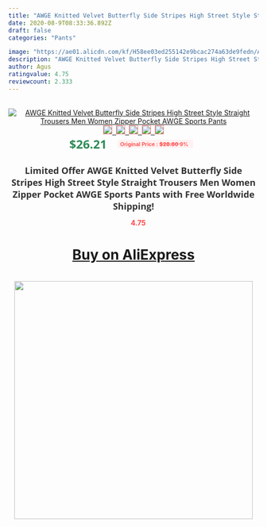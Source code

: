 ```yaml
---
title: "AWGE Knitted Velvet Butterfly Side Stripes High Street Style Straight Trousers Men Women Zipper Pocket AWGE Sports Pants"
date: 2020-08-9T08:33:36.892Z
draft: false
categories: "Pants"

image: "https://ae01.alicdn.com/kf/H58ee03ed255142e9bcac274a63de9fedn/AWGE-Knitted-Velvet-Butterfly-Side-Stripes-High-Street-Style-Straight-Trousers-Men-Women-Zipper-Pocket-AWGE.jpg"
description: "AWGE Knitted Velvet Butterfly Side Stripes High Street Style Straight Trousers Men Women Zipper Pocket AWGE Sports Pants"
author: Agus
ratingvalue: 4.75
reviewcount: 2.333
---
```

<br>
<div style="text-align: center;">
<a href="https://s.click.aliexpress.com/e/_AYwsIh" target="_blank" rel="nofollow noopener noreferrer"><img alt="AWGE Knitted Velvet Butterfly Side Stripes High Street Style Straight Trousers Men Women Zipper Pocket AWGE Sports Pants" class="magnifier-image" src="https://ae01.alicdn.com/kf/H58ee03ed255142e9bcac274a63de9fedn/AWGE-Knitted-Velvet-Butterfly-Side-Stripes-High-Street-Style-Straight-Trousers-Men-Women-Zipper-Pocket-AWGE.jpg_640x640.jpg">
<br>
<img style="border:1px solid salmon" src="https://ae01.alicdn.com/kf/H58ee03ed255142e9bcac274a63de9fedn/AWGE-Knitted-Velvet-Butterfly-Side-Stripes-High-Street-Style-Straight-Trousers-Men-Women-Zipper-Pocket-AWGE.jpg_120x120.jpg">&nbsp;&nbsp;<img style="border:1px solid salmon" src="https://ae01.alicdn.com/kf/H53a4de5e4dc745d5bdd13d0230bae489o/AWGE-Knitted-Velvet-Butterfly-Side-Stripes-High-Street-Style-Straight-Trousers-Men-Women-Zipper-Pocket-AWGE.jpg_120x120.jpg">&nbsp;&nbsp;<img style="border:1px solid salmon" src="_120x120.jpg">&nbsp;&nbsp;<img style="border:1px solid salmon" src="_120x120.jpg">&nbsp;&nbsp;<img style="border:1px solid salmon" src="https://ae01.alicdn.com/kf/Hd7ebc57c324648879cc2789ac6d56e3bo/AWGE-Knitted-Velvet-Butterfly-Side-Stripes-High-Street-Style-Straight-Trousers-Men-Women-Zipper-Pocket-AWGE.jpg_120x120.jpg"></a></div><br0>
<div style="text-align: center;"><span style="background-color: white; border: 0px; box-sizing: border-box; color: seagreen; display: inline-block; font-family: &quot;open sans&quot; , &quot;arial&quot; , &quot;helvetica&quot; , sans-serif , &quot;heiti&quot;; font-size: 24px; font-stretch: inherit; font-weight: 700; line-height: inherit; margin: 0px 10px 0px 0px; padding: 0px; vertical-align: middle;">$26.21 </span>
<span style="background: rgb(255 , 241 , 241); border-radius: 3px; border: 0px; box-sizing: border-box; color: #ff4747; display: inline-block; font-family: inherit; font-size: 12px; font-stretch: inherit; font-style: inherit; font-variant: inherit; font-weight: 600; line-height: inherit; margin: 0px; padding: 2px 5px; transform: scale(0.9); vertical-align: middle;">Original Price : <b style="text-decoration: line-through;">$28.80 </b> 9%&nbsp;&nbsp;</span></div>
<h1 style="color: #333333; display: inline-block; font-family: &quot;open sans&quot; , &quot;arial&quot; , &quot;helvetica&quot; , sans-serif , &quot;heiti&quot;; font-size: 18px; font-stretch: inherit; font-weight: 700; text-align: center;">Limited Offer AWGE Knitted Velvet Butterfly Side Stripes High Street Style Straight Trousers Men Women Zipper Pocket AWGE Sports Pants with Free Worldwide Shipping!</h1>
<div style="color: #ff4747; text-align: center;">
<img src="https://4.bp.blogspot.com/-M0ZcTcb-5uY/XleCXlxnR4I/AAAAAAAAAEc/OrjgMkXV1oMQFaCRZj5HQwOCBcu3w1FegCPcBGAYYCw/s1600/star.png" style="height: 15px;">&nbsp;<b>4.75</b></div>
<div class="button_cont" align="center"><a class="buynow_a" href="https://s.click.aliexpress.com/e/_AYwsIh" target="_blank" rel="nofollow noopener noreferrer"><H1>Buy on AliExpress</H1></a></div><br>
<div class="separator" style="clear: both; text-align: center;">
<img src="https://lh3.googleusercontent.com/-pTy5HemUv9M/XlePHvY0dAI/AAAAAAAAAE4/0nX5iRUoIWY8eMW9Dpxeirr157OZliDIgCLcBGAsYHQ/s1600/badge.gif" width="480">
</div>
